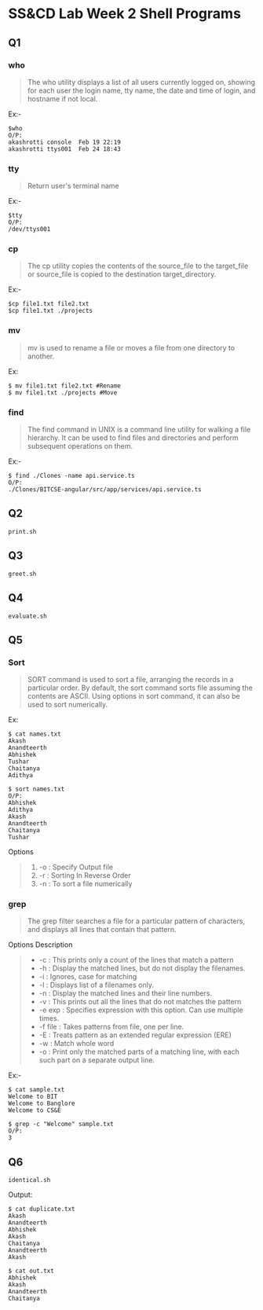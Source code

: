 # SS&CD Lab Week 2 Shell Programs

## Q1
### who
>  The who utility displays a list of all users currently logged on, showing
     for each user the login name, tty name, the date and time of login, and
     hostname if not local.
     
Ex:-
```
$who
O/P:
akashrotti console  Feb 19 22:19 
akashrotti ttys001  Feb 24 18:43 
```

### tty
> Return user's terminal name

Ex:-
```
$tty
O/P:
/dev/ttys001
```

### cp
> The cp utility copies the contents of the source_file to the target_file or source_file is copied to the destination
     target_directory.
   
Ex:-   
```
$cp file1.txt file2.txt
$cp file1.txt ./projects
```

### mv
> mv is used to rename a file or moves a file from one directory to another.

Ex:
```
$ mv file1.txt file2.txt #Rename
$ mv file1.txt ./projects #Move
```

### find
> The find command in UNIX is a command line utility for walking a file hierarchy. It can be used to find files and directories and perform subsequent operations on them.

Ex:-
```
$ find ./Clones -name api.service.ts
O/P:
./Clones/BITCSE-angular/src/app/services/api.service.ts
```

## Q2

```
print.sh
```

## Q3

```
greet.sh
```

## Q4

```
evaluate.sh
```

## Q5

### Sort
> SORT command is used to sort a file, arranging the records in a particular order. By default, the sort command sorts file assuming the contents are ASCII. Using options in sort command, it can also be used to sort numerically.

Ex:
```
$ cat names.txt
Akash
Anandteerth
Abhishek
Tushar
Chaitanya
Adithya
```

```
$ sort names.txt
O/P:
Abhishek
Adithya
Akash
Anandteerth
Chaitanya
Tushar
```
Options

> 1) -o : Specify Output file 
> 2) -r : Sorting In Reverse Order
> 3) -n : To sort a file numerically

### grep

> The grep filter searches a file for a particular pattern of characters, and displays all lines that contain that pattern.

Options Description
> * -c : This prints only a count of the lines that match a pattern
> * -h : Display the matched lines, but do not display the filenames.
> * -i : Ignores, case for matching
> * -l : Displays list of a filenames only.
> * -n : Display the matched lines and their line numbers.
> * -v : This prints out all the lines that do not matches the pattern
> * -e exp : Specifies expression with this option. Can use multiple times.
> * -f file : Takes patterns from file, one per line.
> * -E : Treats pattern as an extended regular expression (ERE)
> * -w : Match whole word
> * -o : Print only the matched parts of a matching line,
 with each such part on a separate output line.

 Ex:-
 ```
 $ cat sample.txt
Welcome to BIT
Welcome to Banglore
Welcome to CS&E
```
```
$ grep -c "Welcome" sample.txt 
O/P:
3
```

## Q6
```
identical.sh
```

Output:
```
$ cat duplicate.txt
Akash
Anandteerth
Abhishek
Akash
Chaitanya
Anandteerth
Akash

$ cat out.txt
Abhishek
Akash
Anandteerth
Chaitanya
```

